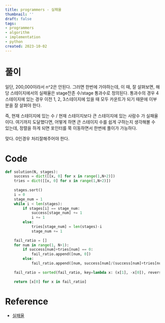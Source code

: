 ```yaml
---
title: programmers - 실패율
thumbnail: ''
draft: false
tags:
- programmers
- algorithm
- implementation
- python
created: 2023-10-02
---
```


# 풀이

일단, 200,000이라서 n^2은 안된다. 그러면 한번에 가야하는데, 이 때, 잘 살펴보면, 해당 스테이지에서의 실패율은 stage잔존 수/stage 통과수로 정의된다. 통과수의 경우 4스테이지에 있는 경우 이전 1, 2, 3스테이지에 있을 때 모두 카운트가 되기 때문에 이부분을 잘 살펴야 한다.

즉, 현재 스테이지에 있는 수 / 현재 스테이지보다 큰 스테이지에 있는 사람수 가 실패율이다. 여기까지 도달했다면, 어떻게 하면 큰 스테이지 수를 쉽게 구하는지 생각해볼 수 있는데, 정렬을 하게 되면 포인터를 쭉 이동하면서 한번에 풀이가 가능하다.

맞다. 0인경우 처리잘해주어야 한다.

# Code

````python
def solution(N, stages):
    success = dict([[x, 0] for x in range(1,N+2)])
    tries = dict([[x, 0] for x in range(1,N+2)])
    
    stages.sort()
    i = 0
    stage_num = 1    
    while i < len(stages):
        if stages[i] == stage_num:
            success[stage_num] += 1
            i += 1
        else:
            tries[stage_num] = len(stages)-i
            stage_num += 1
    
    fail_ratio = []
    for num in range(1, N+1):
        if success[num]+tries[num] == 0:
            fail_ratio.append([num, 0])
        else:
            fail_ratio.append([num, success[num]/(success[num]+tries[num])])
    
    fail_ratio = sorted(fail_ratio, key=lambda x: (x[1], -x[0]), reverse=True)
    
    return [x[0] for x in fail_ratio]
````

# Reference

* [실패율](https://programmers.co.kr/learn/courses/30/lessons/42889)

